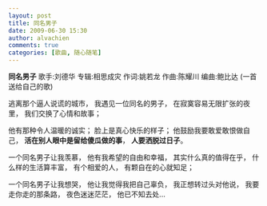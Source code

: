 ```yaml
---
layout: post
title: 同名男子
date: 2009-06-30 15:30
author: alvachien
comments: true
categories: [歌曲, 随心随笔]
---
```

**同名男子**
歌手:刘德华
专辑:相思成灾
作词:姚若龙
作曲:陈耀川
编曲:鲍比达
(一首送给自己的歌)

逃离那个逼人说谎的城市，
我遇见一位同名的男子，
在寂寞容易无限扩张的夜里，
我们交换了心情和故事；
 
他有那种令人温暖的诚实；
脸上是真心快乐的样子；
他鼓励我要敢爱敢恨做自己，
**活在别人眼中是留给傻瓜做的事**，
**人要洒脱过日子**。
 
一个同名男子让我羡慕，
他有我希望的自由和幸福，
其实什么真的值得在乎，
什么样的生活算丰富，
有个相爱的人，
有颗自在的心就知足；
 
一个同名男子让我想哭，
他让我觉得我把自己辜负，
我正想转过头对他说，
我要走你走的那条路，
夜色迷迷茫茫，
他已不知去处...

